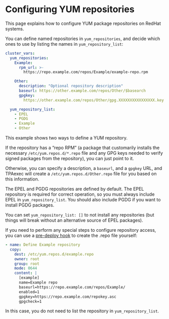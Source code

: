 # Configuring YUM repositories

This page explains how to configure YUM package repositories on RedHat
systems.

You can define named repositories in `yum_repositories`, and decide
which ones to use by listing the names in `yum_repository_list`:

```yaml
cluster_vars:
  yum_repositories:
    Example:
      rpm_url: >-
        https://repo.example.com/repos/Example/example-repo.rpm

    Other:
      description: "Optional repository description"
      baseurl: https://other.example.com/repos/Other/$basearch
      gpgkey:
        https://other.example.com/repos/Other/gpg.XXXXXXXXXXXXXXXX.key

  yum_repository_list:
    - EPEL
    - PGDG
    - Example
    - Other
```

This example shows two ways to define a YUM repository.

If the repository has a “repo RPM” (a package that customarily installs
the necessary `/etc/yum.repos.d/*.repo` file and any GPG keys needed to
verify signed packages from the repository), you can just point to it.

Otherwise, you can specify a description, a `baseurl`, and a `gpgkey`
URL, and TPAexec will create a `/etc/yum.repos.d/Other.repo` file for
you based on this information.

The EPEL and PGDG repositories are defined by default. The EPEL
repository is required for correct operation, so you must always
include EPEL in `yum_repository_list`. You should also include PGDG if
you want to install PGDG packages.

You can set `yum_repository_list: []` to not install any repositories
(but things will break without an alternative source of EPEL packages).

If you need to perform any special steps to configure repository access,
you can use a [pre-deploy hook](tpaexec-hooks.md) to create the .repo
file yourself:

```yaml
- name: Define Example repository
  copy:
    dest: /etc/yum.repos.d/example.repo
    owner: root
    group: root
    mode: 0644
    content: |
      [example]
      name=Example repo
      baseurl=https://repo.example.com/repos/Example/
      enabled=1
      gpgkey=https://repo.example.com/repokey.asc
      gpgcheck=1
```

In this case, you do not need to list the repository in
`yum_repository_list`.
